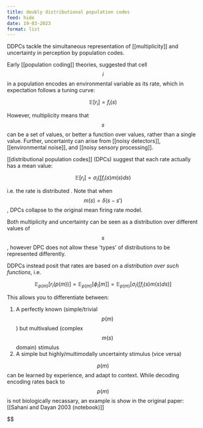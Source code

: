 ```yaml
---
title: doubly distributional population codes
feed: hide
date: 19-03-2023
format: list
---
```



DDPCs tackle the simultaneous representation of [[multiplicity]] and uncertainty in perception by population codes.

Early [[population coding]] theories, suggested that cell $$i$$ in a population encodes an environmental variable as its rate, which in expectation follows a tuning curve:


$$
\mathbb{E}[r_i] = f_i(s)
$$


However, multiplicity means that $$s$$ can be a set of values, or better a function over values, rather than a single value. Further, uncertainty can arise from [[noisy detectors]], [[environmental noise]], and [[noisy sensory processing]].

[[distributional population codes]] (DPCs) suggest that each rate actually has a mean value:


$$
\mathbb E[r_i] = \sigma_i\left(\int f_i(s)m(s)ds\right)
$$


i.e. the rate is distributed . Note that when $$m(s) = \delta(s - s')$$, DPCs collapse to the original mean firing rate model.

Both multiplicity and uncertainty can be seen as a distribution over different values of $$s$$, however DPC does not allow these 'types' of distributions to be represented differently.

DDPCs instead posit that rates are based on a *distribution over such functions*, i.e.


$$
\mathbb{E}_{p(m)}[r_i(p(m))] 
= \mathbb{E}_{p(m)}[\phi_i[m]]
= \mathbb{E}_{p(m)}\left[\sigma_i\left(\int f_i(s)m(s)ds\right)\right]
$$


This allows you to differentiate between:
1. A perfectly known (simple/trivial $$p(m)$$) but multivalued (complex $$m(s)$$ domain) stimulus
2. A simple but highly/multimodally uncertainty stimulus (vice versa)

$$p(m)$$ can be learned by experience, and adapt to context. While decoding encoding rates back to $$p(m)$$ is not biologically necassary, an example is show in the original paper: [[Sahani and Dayan 2003 (notebook)]] 

$$